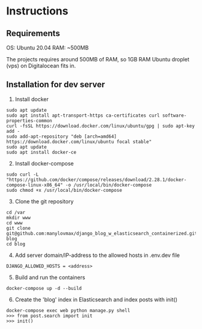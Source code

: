 # Instructions

## Requirements

OS: Ubuntu 20.04
RAM: ~500MB

The projects requires around 500MB of RAM, so 1GB RAM Ubuntu droplet (vps) on Digitalocean fits in.

## Installation for dev server

1. Install docker

```shell
sudo apt update
sudo apt install apt-transport-https ca-certificates curl software-properties-common
curl -fsSL https://download.docker.com/linux/ubuntu/gpg | sudo apt-key add -
sudo add-apt-repository "deb [arch=amd64] https://download.docker.com/linux/ubuntu focal stable"
sudo apt update
sudo apt install docker-ce
```

2. Install docker-compose

```shell
sudo curl -L "https://github.com/docker/compose/releases/download/2.28.1/docker-compose-linux-x86_64" -o /usr/local/bin/docker-compose
sudo chmod +x /usr/local/bin/docker-compose
```

3. Clone the git repository
```shell
cd /var
mkdir www
cd www
git clone git@github.com:manylovmax/django_blog_w_elasticsearch_containerized.git blog
cd blog
```

4. Add server domain/IP-address to the allowed hosts in .env.dev file

```DJANGO_ALLOWED_HOSTS = <address>```

5. Build and run the containers
```shell
docker-compose up -d --build
```

6. Create the 'blog' index in Elasticsearch and index posts with init()
```shell
docker-compose exec web python manage.py shell
>>> from post.search import init
>>> init()
```
